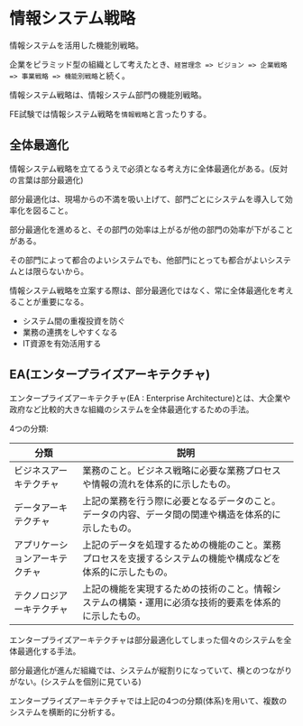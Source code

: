 # 情報システム戦略

情報システムを活用した機能別戦略。

企業をピラミッド型の組織として考えたとき、`経営理念 => ビジョン => 企業戦略 => 事業戦略 => 機能別戦略`と続く。

情報システム戦略は、情報システム部門の機能別戦略。

FE試験では情報システム戦略を`情報戦略`と言ったりする。

## 全体最適化

情報システム戦略を立てるうえで必須となる考え方に全体最適化がある。(反対の言葉は部分最適化)

部分最適化は、現場からの不満を吸い上げて、部門ごとにシステムを導入して効率化を図ること。

部分最適化を進めると、その部門の効率は上がるが他の部門の効率が下がることがある。

その部門によって都合のよいシステムでも、他部門にとっても都合がよいシステムとは限らないから。

情報システム戦略を立案する際は、部分最適化ではなく、常に全体最適化を考えることが重要になる。

- システム間の重複投資を防ぐ
- 業務の連携をしやすくなる
- IT資源を有効活用する

## EA(エンタープライズアーキテクチャ)

エンタープライズアーキテクチャ(EA : Enterprise Architecture)とは、大企業や政府など比較的大きな組織のシステムを全体最適化するための手法。

4つの分類:

| 分類                           | 説明                                                                                                         |
|--------------------------------|--------------------------------------------------------------------------------------------------------------|
| ビジネスアーキテクチャ         | 業務のこと。ビジネス戦略に必要な業務プロセスや情報の流れを体系的に示したもの。                               |
| データアーキテクチャ           | 上記の業務を行う際に必要となるデータのこと。データの内容、データ間の関連や構造を体系的に示したもの。         |
| アプリケーションアーキテクチャ | 上記のデータを処理するための機能のこと。業務プロセスを支援するシステムの機能や構成などを体系的に示したもの。 |
| テクノロジアーキテクチャ       | 上記の機能を実現するための技術のこと。情報システムの構築・運用に必須な技術的要素を体系的に示したもの。       |

エンタープライズアーキテクチャは部分最適化してしまった個々のシステムを全体最適化する手法。

部分最適化が進んだ組織では、システムが縦割りになっていて、横とのつながりがない。(システムを個別に見ている)

エンタープライズアーキテクチャでは上記の4つの分類(体系)を用いて、複数のシステムを横断的に分析する。


